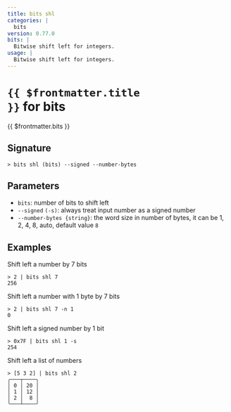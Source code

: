 ```yaml
---
title: bits shl
categories: |
  bits
version: 0.77.0
bits: |
  Bitwise shift left for integers.
usage: |
  Bitwise shift left for integers.
---
```


# <code>{{ $frontmatter.title }}</code> for bits

<div class='command-title'>{{ $frontmatter.bits }}</div>

## Signature

```> bits shl (bits) --signed --number-bytes```

## Parameters

 -  `bits`: number of bits to shift left
 -  `--signed` `(-s)`: always treat input number as a signed number
 -  `--number-bytes {string}`: the word size in number of bytes, it can be 1, 2, 4, 8, auto, default value `8`

## Examples

Shift left a number by 7 bits
```shell
> 2 | bits shl 7
256
```

Shift left a number with 1 byte by 7 bits
```shell
> 2 | bits shl 7 -n 1
0
```

Shift left a signed number by 1 bit
```shell
> 0x7F | bits shl 1 -s
254
```

Shift left a list of numbers
```shell
> [5 3 2] | bits shl 2
╭───┬────╮
│ 0 │ 20 │
│ 1 │ 12 │
│ 2 │  8 │
╰───┴────╯

```
